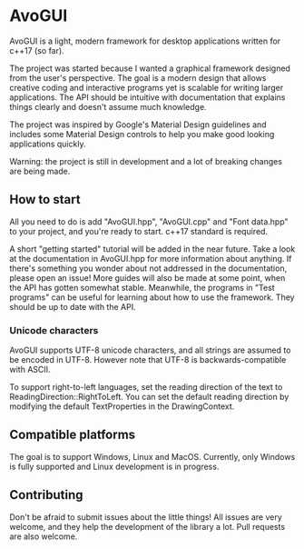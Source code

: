 # AvoGUI

AvoGUI is a light, modern framework for desktop applications written for c++17 (so far). 

The project was started because I wanted a graphical framework designed from the user's perspective. The goal is a modern design that allows creative coding and interactive programs yet is scalable for writing larger applications. The API should be intuitive with documentation that explains things clearly and doesn't assume much knowledge.

The project was inspired by Google's Material Design guidelines and includes some Material Design controls to help you make good looking applications quickly.

Warning: the project is still in development and a lot of breaking changes are being made.

## How to start

All you need to do is add "AvoGUI.hpp", "AvoGUI.cpp" and "Font data.hpp" to your project, and you're ready to start. c++17 standard is required.

A short "getting started" tutorial will be added in the near future. Take a look at the documentation in AvoGUI.hpp for more information about anything. If there's something you wonder about not addressed in the documentation, please open an issue! More guides will also be made at some point, when the API has gotten somewhat stable. Meanwhile, the programs in "Test programs" can be useful for learning about how to use the framework. They should be up to date with the API.

### Unicode characters

AvoGUI supports UTF-8 unicode characters, and all strings are assumed to be encoded in UTF-8. However note that UTF-8 is backwards-compatible with ASCII.

To support right-to-left languages, set the reading direction of the text to ReadingDirection::RightToLeft. You can set the default reading direction by modifying the default TextProperties in the DrawingContext.

## Compatible platforms

The goal is to support Windows, Linux and MacOS. Currently, only Windows is fully supported and Linux development is in progress.

## Contributing

Don't be afraid to submit issues about the little things! All issues are very welcome, and they help the development of the library a lot. Pull requests are also welcome.
